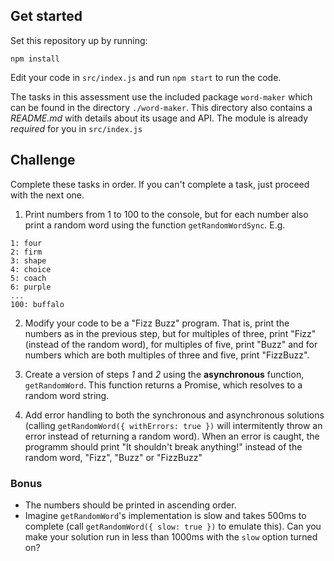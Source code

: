 ## Get started

Set this repository up by running:

```
npm install
```

Edit your code in `src/index.js` and run `npm start` to run the code.

The tasks in this assessment use the included package `word-maker` which can be found in the directory
`./word-maker`. This directory also contains a *README.md* with details about its usage and API. The module
is already *required* for you in `src/index.js`

## Challenge

Complete these tasks in order. If you can't complete a task, just proceed with the next one.

1. Print numbers from 1 to 100 to the console, but for each number also print a random word using the function `getRandomWordSync`. E.g.

```
1: four
2: firm
3: shape
4: choice
5: coach
6: purple
...
100: buffalo
```

2. Modify your code to be a "Fizz Buzz" program. That is, print the numbers as in the previous step, but
for multiples of three, print "Fizz" (instead of the random word), for multiples of five, print "Buzz" and
for numbers which are both multiples of three and five, print "FizzBuzz".

3. Create a version of steps *1* and *2* using the **asynchronous** function, `getRandomWord`. This function
returns a Promise, which resolves to a random word string.

4. Add error handling to both the synchronous and asynchronous solutions (calling `getRandomWord({ withErrors: true })` will intermitently throw an error instead of returning a random word). When an error is caught, the programm should print "It shouldn't break anything!" instead of the random word, "Fizz", "Buzz" or "FizzBuzz"



### Bonus

* The numbers should be printed in ascending order.
* Imagine `getRandomWord`'s implementation is slow and takes 500ms to complete (call `getRandomWord({ slow: true })` to emulate this). Can you make your solution run in less than 1000ms with the `slow` option turned on?
